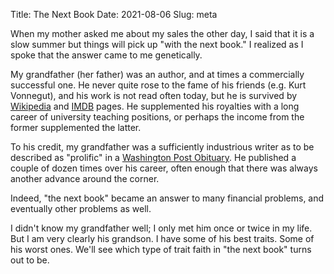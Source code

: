 Title: The Next Book
Date: 2021-08-06
Slug: meta

When my mother asked me about my sales the other day, I said that it is a slow summer but things will pick up "with the next book." I realized as I spoke that the answer came to me genetically.

My grandfather (her father) was an author, and at times a commercially successful one. He never quite rose to the fame of his friends (e.g. Kurt Vonnegut), and his work is not read often today, but he is survived by [Wikipedia](https://en.wikipedia.org/wiki/Vance_Bourjaily) and [IMDB](https://www.imdb.com/name/nm1064816/) pages. He supplemented his royalties with a long career of university teaching positions, or perhaps the income from the former supplemented the latter.

To his credit, my grandfather was a sufficiently industrious writer as to be described as "prolific" in a [Washington Post Obituary](https://www.washingtonpost.com/wp-dyn/content/article/2010/09/03/AR2010090305779.html). He published a couple of dozen times over his career, often enough that there was always another advance around the corner.

Indeed, "the next book" became an answer to many financial problems, and eventually other problems as well.

I didn't know my grandfather well; I only met him once or twice in my life. But I am very clearly his grandson. I have some of his best traits. Some of his worst ones. We'll see which type of trait faith in "the next book" turns out to be.